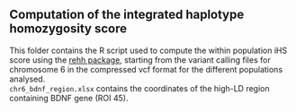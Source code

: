 ## Computation of the integrated haplotype homozygosity score 

This folder contains the R script used to compute the within population iHS score using the [rehh package](https://cran.r-project.org/web/packages/rehh/vignettes/rehh.html), starting from the variant calling files for chromosome 6 in the compressed vcf format for the different populations analysed. <br />
`chr6_bdnf_region.xlsx` contains the coordinates of the high-LD region containing BDNF gene (ROI 45).